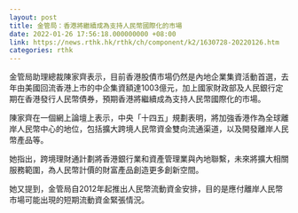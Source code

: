 ```yaml
---
layout: post
title: 金管局：香港將繼續成為支持人民幣國際化的市場
date: 2022-01-26 17:56:18.000000000 +08:00
link: https://news.rthk.hk/rthk/ch/component/k2/1630728-20220126.htm
categories: rthk
---
```


金管局助理總裁陳家齊表示，目前香港股債市場仍然是內地企業集資活動首選，去年由美國回流香港上市的中企集資額達1003億元，加上國家財政部及人民銀行定期在香港發行人民幣債券，預期香港將繼續成為支持人民幣國際化的市場。

陳家齊在一個網上論壇上表示，中央「十四五」規劃表明，將加強香港作為全球離岸人民幣中心的地位，包括擴大跨境人民幣資金雙向流通渠道，以及開發離岸人民幣產品等。

她指出，跨境理財通計劃將香港銀行業和資產管理業與內地聯繫，未來將擴大相關服務範圍，為人民幣計價的財富產品創造更多創新空間。

她又提到，金管局自2012年起推出人民幣流動資金安排，目的是應付離岸人民幣市場可能出現的短期流動資金緊張情況。
